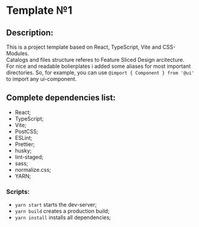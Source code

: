 # Template №1

## Description:

This is a project template based on React, TypeScript, Vite and CSS-Modules.  
Catalogs and files structure referes to Feature Sliced Design arcitecture.  
For nice and readable bolierplates i added some aliases for most important directories. So, for example, you can use `@import { Component } from '@ui'` to import any ui-component.

## Complete dependencies list:

- React;
- TypeScript;
- Vite;
- PostCSS;
- ESLint;
- Prettier;
- husky;
- lint-staged;
- sass;
- normalize.css;
- YARN;

### Scripts:

- `yarn start` starts the dev-server;
- `yarn build` creates a production build;
- `yarn install` installs all dependencies;

